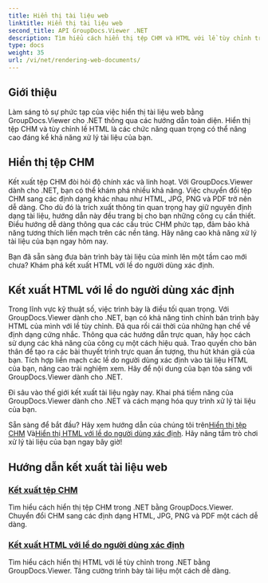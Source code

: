 ```yaml
---
title: Hiển thị tài liệu web
linktitle: Hiển thị tài liệu web
second_title: API GroupDocs.Viewer .NET
description: Tìm hiểu cách hiển thị tệp CHM và HTML với lề tùy chỉnh trong .NET bằng GroupDocs.Viewer. Chuyển đổi CHM sang các định dạng HTML, JPG, PNG và PDF một cách liền mạch.
type: docs
weight: 35
url: /vi/net/rendering-web-documents/
---
```

## Giới thiệu

Làm sáng tỏ sự phức tạp của việc hiển thị tài liệu web bằng GroupDocs.Viewer cho .NET thông qua các hướng dẫn toàn diện. Hiển thị tệp CHM và tùy chỉnh lề HTML là các chức năng quan trọng có thể nâng cao đáng kể khả năng xử lý tài liệu của bạn.

## Hiển thị tệp CHM

Kết xuất tệp CHM đòi hỏi độ chính xác và linh hoạt. Với GroupDocs.Viewer dành cho .NET, bạn có thể khám phá nhiều khả năng. Việc chuyển đổi tệp CHM sang các định dạng khác nhau như HTML, JPG, PNG và PDF trở nên dễ dàng. Cho dù đó là trích xuất thông tin quan trọng hay giữ nguyên định dạng tài liệu, hướng dẫn này đều trang bị cho bạn những công cụ cần thiết. Điều hướng dễ dàng thông qua các cấu trúc CHM phức tạp, đảm bảo khả năng tương thích liền mạch trên các nền tảng. Hãy nâng cao khả năng xử lý tài liệu của bạn ngay hôm nay.

Bạn đã sẵn sàng đưa bản trình bày tài liệu của mình lên một tầm cao mới chưa? Khám phá kết xuất HTML với lề do người dùng xác định.

## Kết xuất HTML với lề do người dùng xác định

Trong lĩnh vực kỹ thuật số, việc trình bày là điều tối quan trọng. Với GroupDocs.Viewer dành cho .NET, bạn có khả năng tinh chỉnh bản trình bày HTML của mình với lề tùy chỉnh. Đã qua rồi cái thời của những hạn chế về định dạng cứng nhắc. Thông qua các hướng dẫn trực quan, hãy học cách sử dụng các khả năng của công cụ một cách hiệu quả. Trao quyền cho bản thân để tạo ra các bài thuyết trình trực quan ấn tượng, thu hút khán giả của bạn. Tích hợp liền mạch các lề do người dùng xác định vào tài liệu HTML của bạn, nâng cao trải nghiệm xem. Hãy để nội dung của bạn tỏa sáng với GroupDocs.Viewer dành cho .NET.

Đi sâu vào thế giới kết xuất tài liệu ngày nay. Khai phá tiềm năng của GroupDocs.Viewer dành cho .NET và cách mạng hóa quy trình xử lý tài liệu của bạn.

 Sẵn sàng để bắt đầu? Hãy xem hướng dẫn của chúng tôi trên[Hiển thị tệp CHM](./render-chm/) Và[Hiển thị HTML với lề do người dùng xác định](./render-html-margins/). Hãy nâng tầm trò chơi xử lý tài liệu của bạn ngay bây giờ!
## Hướng dẫn kết xuất tài liệu web
### [Kết xuất tệp CHM](./render-chm/)
Tìm hiểu cách hiển thị tệp CHM trong .NET bằng GroupDocs.Viewer. Chuyển đổi CHM sang các định dạng HTML, JPG, PNG và PDF một cách dễ dàng.
### [Kết xuất HTML với lề do người dùng xác định](./render-html-margins/)
Tìm hiểu cách hiển thị HTML với lề tùy chỉnh trong .NET bằng GroupDocs.Viewer. Tăng cường trình bày tài liệu một cách dễ dàng.